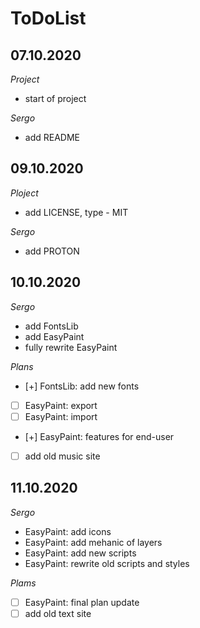 # ToDoList


## 07.10.2020

*Project*

- start of project

*Sergo*

- add README

## 09.10.2020

*Ploject*

- add LICENSE, type - MIT

*Sergo*

- add PROTON

## 10.10.2020

*Sergo*

- add FontsLib
- add EasyPaint
- fully rewrite EasyPaint

*Plans*

- [+] FontsLib: add new fonts
- [ ] EasyPaint: export
- [ ] EasyPaint: import
- [+] EasyPaint: features for end-user
- [ ] add old music site

## 11.10.2020

*Sergo*

- EasyPaint: add icons
- EasyPaint: add mehanic of layers
- EasyPaint: add new scripts
- EasyPaint: rewrite old scripts and styles

*Plams*

- [ ] EasyPaint: final plan update
- [ ] add old text site
